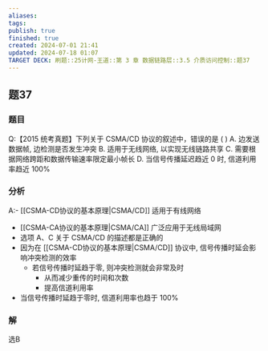 ```yaml
---
aliases: 
tags: 
publish: true
finished: true
created: 2024-07-01 21:41
updated: 2024-07-18 01:07
TARGET DECK: 刷题::25计网-王道::第 3 章 数据链路层::3.5 介质访问控制::题37
---
```


## 题37
### 题目
Q:【2015 统考真题】下列关于 CSMA/CD 协议的叙述中，错误的是 ( )
A. 边发送数据帧, 边检测是否发生冲突
B. 适用于无线网络, 以实现无线链路共享
C. 需要根据网络跨距和数据传输速率限定最小帧长
D. 当信号传播延迟趋近 0 时, 信道利用率趋近 ${100}\%$
### 分析
A:- [[CSMA-CD协议的基本原理|CSMA/CD]] 适用于有线网络
- [[CSMA-CA协议的基本原理|CSMA/CA]] 广泛应用于无线局域网
- 选项 A、C 关于 CSMA/CD 的描述都是正确的
- 因为在 [[CSMA-CD协议的基本原理|CSMA/CD]] 协议中, 信号传播时延会影响冲突检测的效率
  - 若信号传播时延趋于零, 则冲突检测就会非常及时
    - 从而减少重传的时间和次数
    - 提高信道利用率
- 当信号传播时延趋于零时, 信道利用率也趋于 ${100}\%$ 
### 解
选B
